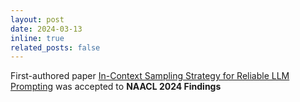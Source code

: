 ```yaml
---
layout: post
date: 2024-03-13
inline: true
related_posts: false
---
```



First-authored paper [In-Context Sampling Strategy for Reliable LLM Prompting](https://arxiv.org/abs/2311.09782) was accepted to **<span class="conference">NAACL 2024 Findings</span>**